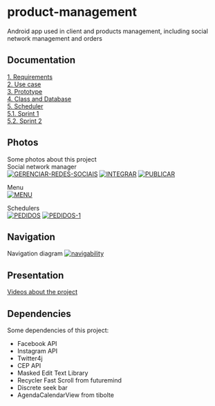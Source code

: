 # product-management
Android app used in client and products management, including social network management and orders

## Documentation
<a href="https://drive.google.com/file/d/1q0fQeljYBcmcDFdOz6as17oxuY25g-22/view?usp=sharing">1. Requirements</a><br>
<a href="https://drive.google.com/file/d/1JOSd9ssmQiWxxhx5RQ4t-mIHSZbd2QpP/view?usp=sharing">2. Use case</a><br>
<a href="https://drive.google.com/file/d/12XP5U2A80BErVUme5PudLTxG7LF6ugSU/view?usp=sharing">3. Prototype</a><br>
<a href="https://drive.google.com/file/d/1EScun0XuPby5yXYKmM3NhUgbZljGJ-OY/view?usp=sharing">4. Class and Database</a><br>
<a href="https://drive.google.com/file/d/16RxJQADHotN5P68Yx1C0CvpH_lkQeh8K/view?usp=sharing">5. Scheduler</a><br>
<a href="https://drive.google.com/file/d/1RMULyfJ2QdflvtaUa93BWfdyziSVshgb/view?usp=sharing">5.1. Sprint 1</a><br>
<a href="https://drive.google.com/file/d/1kJpwNcjvKx4OsfXWAzMbBXn1fVDSwrGR/view?usp=sharing">5.2. Sprint 2</a><br>


## Photos
Some photos about this project<br>
Social network manager<br>
<a href="https://imgbb.com/"><img src="https://i.ibb.co/XpJ5jpR/GERENCIAR-REDES-SOCIAIS.jpg" alt="GERENCIAR-REDES-SOCIAIS" border="0"></a>
<a href="https://imgbb.com/"><img src="https://i.ibb.co/Nn6gM5W/INTEGRAR.jpg" alt="INTEGRAR" border="0"></a>
<a href="https://imgbb.com/"><img src="https://i.ibb.co/2sL33ZT/PUBLICAR.jpg" alt="PUBLICAR" border="0"></a>

Menu<br>
<a href="https://imgbb.com/"><img src="https://i.ibb.co/Y8HppL0/MENU.jpg" alt="MENU" border="0"></a>

Schedulers<br>
<a href="https://imgbb.com/"><img src="https://i.ibb.co/CJ26pNX/PEDIDOS.jpg" alt="PEDIDOS" border="0"></a>
<a href="https://imgbb.com/"><img src="https://i.ibb.co/9pgB9tZ/PEDIDOS-1.jpg" alt="PEDIDOS-1" border="0"></a>

## Navigation
Navigation diagram
<a href="https://ibb.co/LCs6dCw"><img src="https://i.ibb.co/qR29YRG/navigability.png" alt="navigability" border="0"></a>


## Presentation
<a href="https://drive.google.com/open?id=1fahSgoSYbEDYhp3kvea-9Y38xAg3Q1Sd">Videos about the project </a>


## Dependencies
Some dependencies of this project:
<br>
<ul>
  <li>Facebook API</li>  
  <li>Instagram API</li>  
  <li>Twitter4j</li> 
  <li>CEP API</li> 
  <li>Masked Edit Text Library</li>
  <li>Recycler Fast Scroll from futuremind</li>
  <li>Discrete seek bar</li>
  <li>AgendaCalendarView from tibolte</li>

</ul>



